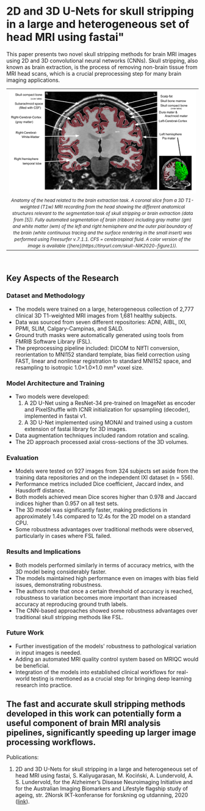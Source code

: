 # 2D and 3D U-Nets for skull stripping in a large and heterogeneous set of head MRI using fastai"

This paper presents two novel skull stripping methods for brain MRI images using 2D and 3D convolutional neural networks (CNNs). Skull stripping, also known as brain extraction, is the process of removing non-brain tissue from MRI head scans, which is a crucial preprocessing step for many brain imaging applications.
<br>
<table align="center">
  <tr><td><img src="figs/fig1.png" alt="fig1"></td></tr>
  <tr><td align="center"><i><span style="font-size:smaller;">Anatomy of the head related to the brain extraction task. A coronal slice from a 3D T1-weighted (T1w) MRI recording from the head showing the different anatomical structures relevant to the segmentation task of skull stripping or brain extraction (data from [5]). Fully automated segmentation of brain (ribbon) including gray matter (gm) and white matter (wm) of the left and right hemisphere and the outer pial boundary of the brain (white continuous tracing and the surface rendering in the small insert) was performed using Freesurfer v.7.1.1. CFS = cerebrospinal fluid. A color version of the image is available ([here](https://tinyurl.com/skull-NIK2020-figure1)).</span></i></td></tr>
</table>
<br>

## Key Aspects of the Research

### Dataset and Methodology
- The models were trained on a large, heterogeneous collection of 2,777 clinical 3D T1-weighted MRI images from 1,681 healthy subjects.
- Data was sourced from seven different repositories: ADNI, AIBL, IXI, PPMI, SLIM, Calgary-Campinas, and SALD.
- Ground truth masks were automatically generated using tools from FMRIB Software Library (FSL).
- The preprocessing pipeline included: DICOM to NIfTI conversion, reorientation to MNI152 standard template, bias field correction using FAST, linear and nonlinear registration to standard MNI152 space, and resampling to isotropic 1.0×1.0×1.0 mm³ voxel size.

### Model Architecture and Training
- Two models were developed:
  1. A 2D U-Net using a ResNet-34 pre-trained on ImageNet as encoder and PixelShuffle with ICNR initialization for upsampling (decoder), implemented in fastai v1.
  2. A 3D U-Net implemented using MONAI and trained using a custom extension of fastai library for 3D images.
- Data augmentation techniques included random rotation and scaling.
- The 2D approach processed axial cross-sections of the 3D volumes.

### Evaluation
- Models were tested on 927 images from 324 subjects set aside from the training data repositories and on the independent IXI dataset (n = 556).
- Performance metrics included Dice coefficient, Jaccard index, and Hausdorff distance.
- Both models achieved mean Dice scores higher than 0.978 and Jaccard indices higher than 0.957 on all test sets.
- The 3D model was significantly faster, making predictions in approximately 1.4s compared to 12.4s for the 2D model on a standard CPU.
- Some robustness advantages over traditional methods were observed, particularly in cases where FSL failed.

### Results and Implications
- Both models performed similarly in terms of accuracy metrics, with the 3D model being considerably faster.
- The models maintained high performance even on images with bias field issues, demonstrating robustness.
- The authors note that once a certain threshold of accuracy is reached, robustness to variation becomes more important than increased accuracy at reproducing ground truth labels.
- The CNN-based approaches showed some robustness advantages over traditional skull stripping methods like FSL.

### Future Work
- Further investigation of the models' robustness to pathological variation in input images is needed.
- Adding an automated MRI quality control system based on MRIQC would be beneficial.
- Integration of the models into established clinical workflows for real-world testing is mentioned as a crucial step for bringing deep learning research into practice.

The fast and accurate skull stripping methods developed in this work can potentially form a useful component of brain MRI analysis pipelines, significantly speeding up larger image processing workflows.
---
Publications:
1. 2D and 3D U-Nets for skull stripping in a large and heterogeneous set of head MRI using fastai,
S. Kaliyugarasan, M. Kociński, A. Lundervold, A. S. Lundervold, for the Alzheimer’s Disease
Neuroimaging Initiative and for the Australian Imaging Biomarkers and Lifestyle flagship study of ageing,
str. 2Norsk IKT-konferanse for forskning og utdanning, 2020 ([link](https://www.dropbox.com/scl/fi/kbdc5xrph9snduhxuz7ew/Meeting-notes-Revision-skullstrip-NIK2020.paper?rlkey=eyo93bnex5yxfcseptu219vs5&dl=0)).

